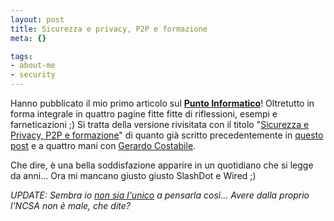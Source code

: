 ```yaml
--- 
layout: post
title: Sicurezza e privacy, P2P e formazione
meta: {}

tags: 
- about-me
- security
---
```

Hanno pubblicato il mio primo articolo sul **[Punto Informatico](http://punto-informatico.it/p.asp?i=50226)**!
Oltretutto in forma integrale in quattro pagine fitte fitte di riflessioni, esempi e farneticazioni ;)
Si tratta della versione rivisitata con il titolo "[Sicurezza e Privacy, P2P e formazione](http://punto-informatico.it/p.asp?i=50226)" di quanto già scritto precedentemente in <a href="http://blogs.ugidotnet.org/lastknight/archive/2004/10/25/4649.aspx">questo post</a> e a quattro mani con <a href="http://www.costabile.net/">Gerardo Costabile</a>.

Che dire, è una bella soddisfazione apparire in un quotidiano che si legge da anni... Ora mi mancano giusto giusto SlashDot e Wired ;)

*UPDATE: Sembra io <a href="http://webnews.html.it/news/2405.htm">non sia l'unico</a> a pensarla così... Avere dalla proprio l'NCSA non è male, che dite?* 
